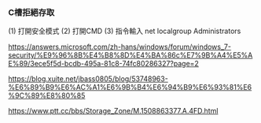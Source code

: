 
### C槽拒絕存取 ###

(1)
打開安全模式
(2)
打開CMD
(3)
指令輸入
net localgroup Administrators


https://answers.microsoft.com/zh-hans/windows/forum/windows_7-security/%E9%96%8B%E4%B8%8D%E4%BA%86c%E7%9B%A4%E5%AE%89/3ece5f5d-bcdb-495a-81c8-74fc80286327?page=2

https://blog.xuite.net/jbass0805/blog/53748963-%E6%89%B9%E6%AC%A1%E6%9B%B4%E6%94%B9%E6%93%81%E6%9C%89%E8%80%85

https://www.ptt.cc/bbs/Storage_Zone/M.1508863377.A.4FD.html
